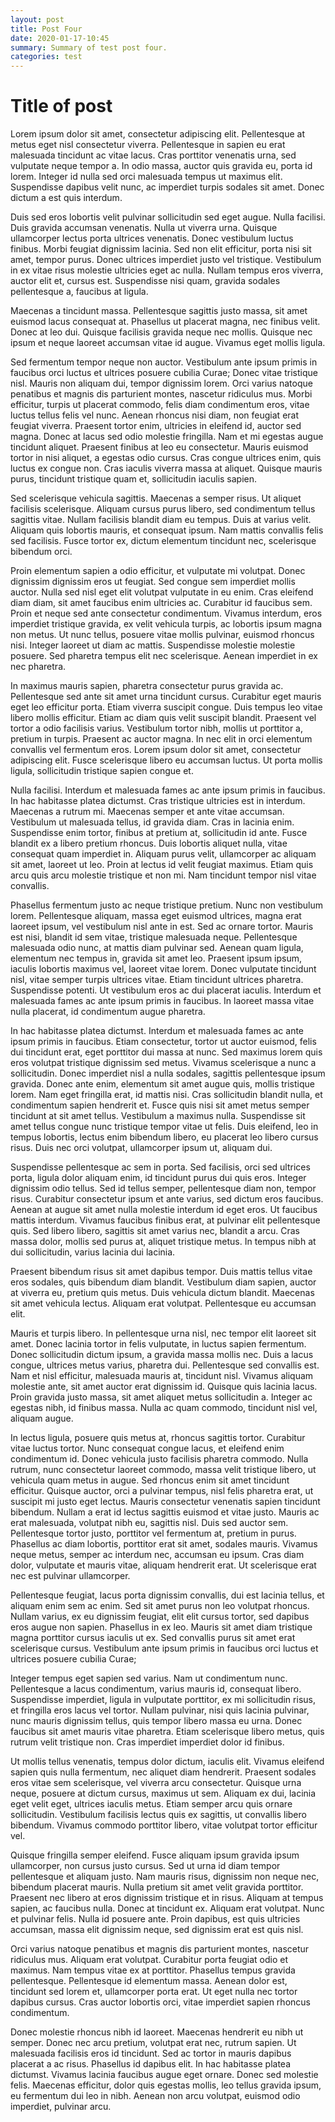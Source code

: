 ```yaml
---
layout: post
title: Post Four
date: 2020-01-17-10:45
summary: Summary of test post four.
categories: test
---
```


# Title of post

Lorem ipsum dolor sit amet, consectetur adipiscing elit. Pellentesque at metus eget nisl consectetur viverra. Pellentesque in sapien eu erat malesuada tincidunt ac vitae lacus. Cras porttitor venenatis urna, sed vulputate neque tempor a. In odio massa, auctor quis gravida eu, porta id lorem. Integer id nulla sed orci malesuada tempus ut maximus elit. Suspendisse dapibus velit nunc, ac imperdiet turpis sodales sit amet. Donec dictum a est quis interdum.

Duis sed eros lobortis velit pulvinar sollicitudin sed eget augue. Nulla facilisi. Duis gravida accumsan venenatis. Nulla ut viverra urna. Quisque ullamcorper lectus porta ultrices venenatis. Donec vestibulum luctus finibus. Morbi feugiat dignissim lacinia. Sed non elit efficitur, porta nisi sit amet, tempor purus. Donec ultrices imperdiet justo vel tristique. Vestibulum in ex vitae risus molestie ultricies eget ac nulla. Nullam tempus eros viverra, auctor elit et, cursus est. Suspendisse nisi quam, gravida sodales pellentesque a, faucibus at ligula.

Maecenas a tincidunt massa. Pellentesque sagittis justo massa, sit amet euismod lacus consequat at. Phasellus ut placerat magna, nec finibus velit. Donec at leo dui. Quisque facilisis gravida neque nec mollis. Quisque nec ipsum et neque laoreet accumsan vitae id augue. Vivamus eget mollis ligula.

Sed fermentum tempor neque non auctor. Vestibulum ante ipsum primis in faucibus orci luctus et ultrices posuere cubilia Curae; Donec vitae tristique nisl. Mauris non aliquam dui, tempor dignissim lorem. Orci varius natoque penatibus et magnis dis parturient montes, nascetur ridiculus mus. Morbi efficitur, turpis ut placerat commodo, felis diam condimentum eros, vitae luctus tellus felis vel nunc. Aenean rhoncus nisi diam, non feugiat erat feugiat viverra. Praesent tortor enim, ultricies in eleifend id, auctor sed magna. Donec at lacus sed odio molestie fringilla. Nam et mi egestas augue tincidunt aliquet. Praesent finibus at leo eu consectetur. Mauris euismod tortor in nisi aliquet, a egestas odio cursus. Cras congue ultrices enim, quis luctus ex congue non. Cras iaculis viverra massa at aliquet. Quisque mauris purus, tincidunt tristique quam et, sollicitudin iaculis sapien.

Sed scelerisque vehicula sagittis. Maecenas a semper risus. Ut aliquet facilisis scelerisque. Aliquam cursus purus libero, sed condimentum tellus sagittis vitae. Nullam facilisis blandit diam eu tempus. Duis at varius velit. Aliquam quis lobortis mauris, et consequat ipsum. Nam mattis convallis felis sed facilisis. Fusce tortor ex, dictum elementum tincidunt nec, scelerisque bibendum orci.

Proin elementum sapien a odio efficitur, et vulputate mi volutpat. Donec dignissim dignissim eros ut feugiat. Sed congue sem imperdiet mollis auctor. Nulla sed nisl eget elit volutpat vulputate in eu enim. Cras eleifend diam diam, sit amet faucibus enim ultricies ac. Curabitur id faucibus sem. Proin et neque sed ante consectetur condimentum. Vivamus interdum, eros imperdiet tristique gravida, ex velit vehicula turpis, ac lobortis ipsum magna non metus. Ut nunc tellus, posuere vitae mollis pulvinar, euismod rhoncus nisi. Integer laoreet ut diam ac mattis. Suspendisse molestie molestie posuere. Sed pharetra tempus elit nec scelerisque. Aenean imperdiet in ex nec pharetra.

In maximus mauris sapien, pharetra consectetur purus gravida ac. Pellentesque sed ante sit amet urna tincidunt cursus. Curabitur eget mauris eget leo efficitur porta. Etiam viverra suscipit congue. Duis tempus leo vitae libero mollis efficitur. Etiam ac diam quis velit suscipit blandit. Praesent vel tortor a odio facilisis varius. Vestibulum tortor nibh, mollis ut porttitor a, pretium in turpis. Praesent ac auctor magna. In nec elit in orci elementum convallis vel fermentum eros. Lorem ipsum dolor sit amet, consectetur adipiscing elit. Fusce scelerisque libero eu accumsan luctus. Ut porta mollis ligula, sollicitudin tristique sapien congue et.

Nulla facilisi. Interdum et malesuada fames ac ante ipsum primis in faucibus. In hac habitasse platea dictumst. Cras tristique ultricies est in interdum. Maecenas a rutrum mi. Maecenas semper et ante vitae accumsan. Vestibulum ut malesuada tellus, id gravida diam. Cras in lacinia enim. Suspendisse enim tortor, finibus at pretium at, sollicitudin id ante. Fusce blandit ex a libero pretium rhoncus. Duis lobortis aliquet nulla, vitae consequat quam imperdiet in. Aliquam purus velit, ullamcorper ac aliquam sit amet, laoreet ut leo. Proin at lectus id velit feugiat maximus. Etiam quis arcu quis arcu molestie tristique et non mi. Nam tincidunt tempor nisl vitae convallis.

Phasellus fermentum justo ac neque tristique pretium. Nunc non vestibulum lorem. Pellentesque aliquam, massa eget euismod ultrices, magna erat laoreet ipsum, vel vestibulum nisl ante in est. Sed ac ornare tortor. Mauris est nisi, blandit id sem vitae, tristique malesuada neque. Pellentesque malesuada odio nunc, at mattis diam pulvinar sed. Aenean quam ligula, elementum nec tempus in, gravida sit amet leo. Praesent ipsum ipsum, iaculis lobortis maximus vel, laoreet vitae lorem. Donec vulputate tincidunt nisl, vitae semper turpis ultrices vitae. Etiam tincidunt ultrices pharetra. Suspendisse potenti. Ut vestibulum eros ac dui placerat iaculis. Interdum et malesuada fames ac ante ipsum primis in faucibus. In laoreet massa vitae nulla placerat, id condimentum augue pharetra.

In hac habitasse platea dictumst. Interdum et malesuada fames ac ante ipsum primis in faucibus. Etiam consectetur, tortor ut auctor euismod, felis dui tincidunt erat, eget porttitor dui massa at nunc. Sed maximus lorem quis eros volutpat tristique dignissim sed metus. Vivamus scelerisque a nunc a sollicitudin. Donec imperdiet nisl a nulla sodales, sagittis pellentesque ipsum gravida. Donec ante enim, elementum sit amet augue quis, mollis tristique lorem. Nam eget fringilla erat, id mattis nisi. Cras sollicitudin blandit nulla, et condimentum sapien hendrerit et. Fusce quis nisi sit amet metus semper tincidunt at sit amet tellus. Vestibulum a maximus nulla. Suspendisse sit amet tellus congue nunc tristique tempor vitae ut felis. Duis eleifend, leo in tempus lobortis, lectus enim bibendum libero, eu placerat leo libero cursus risus. Duis nec orci volutpat, ullamcorper ipsum ut, aliquam dui.

Suspendisse pellentesque ac sem in porta. Sed facilisis, orci sed ultrices porta, ligula dolor aliquam enim, id tincidunt purus dui quis eros. Integer dignissim odio tellus. Sed id tellus semper, pellentesque diam non, tempor risus. Curabitur consectetur ipsum et ante varius, sed dictum eros faucibus. Aenean at augue sit amet nulla molestie interdum id eget eros. Ut faucibus mattis interdum. Vivamus faucibus finibus erat, at pulvinar elit pellentesque quis. Sed libero libero, sagittis sit amet varius nec, blandit a arcu. Cras massa dolor, mollis sed purus at, aliquet tristique metus. In tempus nibh at dui sollicitudin, varius lacinia dui lacinia.

Praesent bibendum risus sit amet dapibus tempor. Duis mattis tellus vitae eros sodales, quis bibendum diam blandit. Vestibulum diam sapien, auctor at viverra eu, pretium quis metus. Duis vehicula dictum blandit. Maecenas sit amet vehicula lectus. Aliquam erat volutpat. Pellentesque eu accumsan elit.

Mauris et turpis libero. In pellentesque urna nisl, nec tempor elit laoreet sit amet. Donec lacinia tortor in felis vulputate, in luctus sapien fermentum. Donec sollicitudin dictum ipsum, a gravida massa mollis nec. Duis a lacus congue, ultrices metus varius, pharetra dui. Pellentesque sed convallis est. Nam et nisl efficitur, malesuada mauris at, tincidunt nisl. Vivamus aliquam molestie ante, sit amet auctor erat dignissim id. Quisque quis lacinia lacus. Proin gravida justo massa, sit amet aliquet metus sollicitudin a. Integer ac egestas nibh, id finibus massa. Nulla ac quam commodo, tincidunt nisl vel, aliquam augue.

In lectus ligula, posuere quis metus at, rhoncus sagittis tortor. Curabitur vitae luctus tortor. Nunc consequat congue lacus, et eleifend enim condimentum id. Donec vehicula justo facilisis pharetra commodo. Nulla rutrum, nunc consectetur laoreet commodo, massa velit tristique libero, ut vehicula quam metus in augue. Sed rhoncus enim sit amet tincidunt efficitur. Quisque auctor, orci a pulvinar tempus, nisl felis pharetra erat, ut suscipit mi justo eget lectus. Mauris consectetur venenatis sapien tincidunt bibendum. Nullam a erat id lectus sagittis euismod et vitae justo. Mauris ac erat malesuada, volutpat nibh eu, sagittis nisl. Duis sed auctor sem. Pellentesque tortor justo, porttitor vel fermentum at, pretium in purus. Phasellus ac diam lobortis, porttitor erat sit amet, sodales mauris. Vivamus neque metus, semper ac interdum nec, accumsan eu ipsum. Cras diam dolor, vulputate et mauris vitae, aliquam hendrerit erat. Ut scelerisque erat nec est pulvinar ullamcorper.

Pellentesque feugiat, lacus porta dignissim convallis, dui est lacinia tellus, et aliquam enim sem ac enim. Sed sit amet purus non leo volutpat rhoncus. Nullam varius, ex eu dignissim feugiat, elit elit cursus tortor, sed dapibus eros augue non sapien. Phasellus in ex leo. Mauris sit amet diam tristique magna porttitor cursus iaculis ut ex. Sed convallis purus sit amet erat scelerisque cursus. Vestibulum ante ipsum primis in faucibus orci luctus et ultrices posuere cubilia Curae;

Integer tempus eget sapien sed varius. Nam ut condimentum nunc. Pellentesque a lacus condimentum, varius mauris id, consequat libero. Suspendisse imperdiet, ligula in vulputate porttitor, ex mi sollicitudin risus, et fringilla eros lacus vel tortor. Nullam pulvinar, nisi quis lacinia pulvinar, nunc mauris dignissim tellus, quis tempor libero massa eu urna. Donec faucibus sit amet mauris vitae pharetra. Etiam scelerisque libero metus, quis rutrum velit tristique non. Cras imperdiet imperdiet dolor id finibus.

Ut mollis tellus venenatis, tempus dolor dictum, iaculis elit. Vivamus eleifend sapien quis nulla fermentum, nec aliquet diam hendrerit. Praesent sodales eros vitae sem scelerisque, vel viverra arcu consectetur. Quisque urna neque, posuere at dictum cursus, maximus ut sem. Aliquam ex dui, lacinia eget velit eget, ultrices iaculis metus. Etiam semper arcu quis ornare sollicitudin. Vestibulum facilisis lectus quis ex sagittis, ut convallis libero bibendum. Vivamus commodo porttitor libero, vitae volutpat tortor efficitur vel.

Quisque fringilla semper eleifend. Fusce aliquam ipsum gravida ipsum ullamcorper, non cursus justo cursus. Sed ut urna id diam tempor pellentesque et aliquam justo. Nam mauris risus, dignissim non neque nec, bibendum placerat mauris. Nulla pretium sit amet velit gravida porttitor. Praesent nec libero at eros dignissim tristique et in risus. Aliquam at tempus sapien, ac faucibus nulla. Donec at tincidunt ex. Aliquam erat volutpat. Nunc et pulvinar felis. Nulla id posuere ante. Proin dapibus, est quis ultricies accumsan, massa elit dignissim neque, sed dignissim erat est quis nisl.

Orci varius natoque penatibus et magnis dis parturient montes, nascetur ridiculus mus. Aliquam erat volutpat. Curabitur porta feugiat odio et maximus. Nam tempus vitae ex at porttitor. Phasellus tempus gravida pellentesque. Pellentesque id elementum massa. Aenean dolor est, tincidunt sed lorem et, ullamcorper porta erat. Ut eget nulla nec tortor dapibus cursus. Cras auctor lobortis orci, vitae imperdiet sapien rhoncus condimentum.

Donec molestie rhoncus nibh id laoreet. Maecenas hendrerit eu nibh ut semper. Donec nec arcu pretium, volutpat erat nec, rutrum sapien. Ut malesuada facilisis eros id tincidunt. Sed ac tortor in mauris dapibus placerat a ac risus. Phasellus id dapibus elit. In hac habitasse platea dictumst. Vivamus lacinia faucibus augue eget ornare. Donec sed molestie felis. Maecenas efficitur, dolor quis egestas mollis, leo tellus gravida ipsum, eu fermentum dui leo in nibh. Aenean non arcu volutpat, euismod odio imperdiet, pulvinar arcu.

